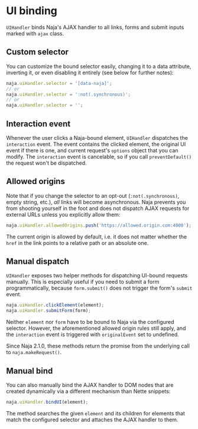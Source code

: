 # UI binding

`UIHandler` binds Naja's AJAX handler to all links, forms and submit inputs marked with `ajax` class.


## Custom selector

You can customize the bound selector easily, changing it to a data attribute, inverting it, or even disabling it
entirely (see below for further notes):

```js
naja.uiHandler.selector = '[data-naja]';
// or
naja.uiHandler.selector = ':not(.synchronous)';
// or
naja.uiHandler.selector = '';
```


## Interaction event

Whenever the user clicks a Naja-bound element, `UIHandler` dispatches the `interaction` event. The event contains the
clicked element, the original UI event if there is one, and current request's `options` object that you can modify.
The `interaction` event is cancelable, so if you call `preventDefault()` the request won't be dispatched.


## Allowed origins

Note that if you change the selector to an opt-out (`:not(.synchronous)`, empty string, etc.), *all* links will become
asynchronous. Naja prevents you from shooting yourself in the foot and does not dispatch AJAX requests for external URLs
unless you explicitly allow them:

```js
naja.uiHandler.allowedOrigins.push('https://allowed.origin.com:4000');
```

The current origin is allowed by default, i.e. it does not matter whether the `href` in the link points to a relative
path or an absolute one.


## Manual dispatch

`UIHandler` exposes two helper methods for dispatching UI-bound requests manually. This is especially useful if you need
to submit a form programmatically, because `form.submit()` does not trigger the form's `submit` event.

```js
naja.uiHandler.clickElement(element);
naja.uiHandler.submitForm(form);
```

Neither `element` nor `form` have to be bound to Naja via the configured selector. However, the aforementioned allowed
origin rules still apply, and the `interaction` event is triggered with `originalEvent` set to undefined.

Since Naja 2.1.0, these methods return the promise from the underlying call to `naja.makeRequest()`.


## Manual bind

You can also manually bind the AJAX handler to DOM nodes that are created dynamically via a different mechanism than
Nette snippets:

```js
naja.uiHandler.bindUI(element);
```

The method searches the given `element` and its children for elements that match the configured selector and attaches
the AJAX handler to them.
